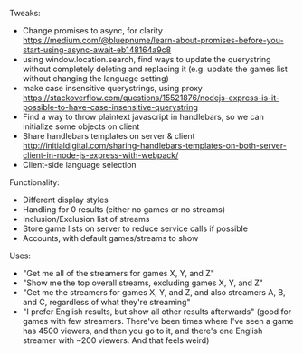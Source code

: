 
Tweaks:
* Change promises to async, for clarity     https://medium.com/@bluepnume/learn-about-promises-before-you-start-using-async-await-eb148164a9c8
* using window.location.search, find ways to update the querystring without completely deleting and replacing it (e.g. update the games list without changing the language setting)
* make case insensitive querystrings, using proxy https://stackoverflow.com/questions/15521876/nodejs-express-is-it-possible-to-have-case-insensitive-querystring
* Find a way to throw plaintext javascript in handlebars, so we can initialize some objects on client
* Share handlebars templates on server & client http://initialdigital.com/sharing-handlebars-templates-on-both-server-client-in-node-js-express-with-webpack/
* Client-side language selection

Functionality:
* Different display styles
* Handling for 0 results (either no games or no streams)
* Inclusion/Exclusion list of streams
* Store game lists on server to reduce service calls if possible
* Accounts, with default games/streams to show




Uses:
* "Get me all of the streamers for games X, Y, and Z"
* "Show me the top overall streams, excluding games X, Y, and Z"
* "Get me the streamers for games X, Y, and Z, and also streamers A, B, and C, regardless of what they're streaming"
* "I prefer English results, but show all other results afterwards" (good for games with few streamers. There've been times where I've seen a game has 4500 viewers, and then you go to it, and there's one English streamer with ~200 viewers. And that feels weird)